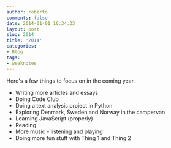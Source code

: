 ```yaml
---
author: roberto
comments: false
date: 2014-01-01 16:34:33
layout: post
slug: 2014
title: '2014'
categories:
- Blog
tags:
- weeknotes
---
```


Here's a few things to focus on in the coming year. 

* Writing more articles and essays 
* Doing Code Club
* Doing a text analysis project in Python 
* Exploring Denmark, Sweden and Norway in the campervan 
* Learning JavaScript (properly)
* Reading
* More music - listening and playing
* Doing more fun stuff with Thing 1 and Thing 2 

